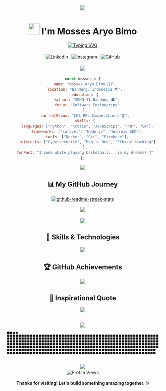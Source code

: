 <div align="center">
  <!-- Animated Header with Stars -->
  <img src="https://capsule-render.vercel.app/api?type=waving&color=0d1117&height=200&section=header&text=Welcome%20to%20My%20Universe%20🌟&fontSize=40&animation=fadeIn&fontColor=58A6FF&fontAlignY=35&desc=Software%20Engineer%20|%20Android%20Developer%20|%20Security%20Enthusiast&descAlignY=55&descSize=14" />

  <h1 align="center">
    <img src=A"https://raw.githubusercontent.com/MartinHeinz/MartinHeinz/master/wave.gif" width="35px" height="35px">
    I'm Mosses Aryo Bimo
  </h1>

  <!-- Animated Role Description -->
  <a href="https://git.io/typing-svg">
    <img src="https://readme-typing-svg.herokuapp.com?font=Fira+Code&size=25&duration=3000&pause=1000&color=58A6FF&center=true&vCenter=true&multiline=true&width=600&height=100&lines=Software+Engineer;Android+Developer+%F0%9F%93%B1;Cybersecurity+Enthusiast+%F0%9F%94%92" alt="Typing SVG"/>
  </a>

  <!-- Animated Social Links -->
  <div style="display: flex; justify-content: center; gap: 11px; margin: 20px 0;">
    <a href="https://www.linkedin.com/in/mosses-aryo-bimo-92b9b3322" target="_blank">
      <img alt="LinkedIn" src="https://img.shields.io/badge/LinkedIn-0077B5?style=for-the-badge&logo=linkedin&logoColor=white&labelColor=0d1117">
    </a>
    <a href="https://www.instagram.com/mz.tzx" target="_blank">
      <img alt="Instagram" src="https://img.shields.io/badge/Instagram-E4405F?style=for-the-badge&logo=instagram&logoColor=white&labelColor=0d1117">
    </a>
    <a href="https://github.com/MossesAryo" target="_blank">
      <img alt="GitHub" src="https://img.shields.io/badge/GitHub-181717?style=for-the-badge&logo=github&logoColor=white&labelColor=0d1117">
    </a>
  </div>

  <!-- Animated Code Block -->
  <img src="https://user-images.githubusercontent.com/73097560/115834477-dbab4500-a447-11eb-908a-139a6edaec5c.gif">
  
  ```javascript
  const mosses = {
    name: "Mosses Aryo Bimo 👨‍💻",
    location: "Bandung, Indonesia 🌏",
    education: {
      school: "SMKN 11 Bandung 🎓",
      focus: "Software Engineering"
    },
    currentFocus: "LKS RPL Competitions 🏆",
    skills: {
      languages: ["Python", "Kotlin", "JavaScript", "PHP", "C#"],
      frameworks: ["Laravel", "Node.js", "Android SDK"],
      tools: ["Docker", "Git", "Firebase"],
      interests: ["Cybersecurity", "Mobile Dev", "Ethical Hacking"]
    },
    funFact: "I code while playing basketball... in my dreams! 🏀"
  };
  ```
  
  <img src="https://user-images.githubusercontent.com/73097560/115834477-dbab4500-a447-11eb-908a-139a6edaec5c.gif">

  <!-- Animated Stats Section -->
  <div align="center">
    <h2>📊 My GitHub Journey</h2>
   <a href="https://github.com/MossesAryo/github-readme-streak-stats">
    <img width="278" src="https://streak-stats.herokuapp.com/?user=MossesAryo&theme=react&bg_color=1F222E&title_color=F85D7F&hide_border=true&icon_color=F8D866&show_icons=false" alt="github-readme-streak-stats">
  </a>
    <br><br>
    <img src="https://github-readme-stats.vercel.app/api?username=MossesAryo&show_icons=true&theme=tokyonight&hide_border=true&bg_color=0d1117&title_color=58A6FF&icon_color=58A6FF&text_color=58A6FF" />
    <br><br>
    <img src="https://github-readme-stats.vercel.app/api/top-langs/?username=MossesAryo&layout=compact&theme=tokyonight&hide_border=true&bg_color=0d1117&title_color=58A6FF&text_color=58A6FF" />
  </div>

  <!-- Skills Showcase with Animations -->
  <h2>🚀 Skills & Technologies</h2>
  <div style="margin: 20px 0;">
    <img src="https://skillicons.dev/icons?i=kotlin,python,javascript,php,cs,nodejs,laravel,docker,firebase,androidstudio,vscode&theme=dark" />
  </div>

  <!-- Animated Trophy Collection -->
  <div align="center">
    <h2>🏆 GitHub Achievements</h2>
    <img src="https://github-profile-trophy.vercel.app/?username=MossesAryo&theme=darkhub&no-frame=true&row=1&column=6&margin-w=15&margin-h=15" />
  </div>

  <!-- Animated Quote -->
  <div align="center" style="margin: 30px 0;">
    <h2>💭 Inspirational Quote</h2>
    <img src="https://quotes-github-readme.vercel.app/api?type=horizontal&theme=tokyonight&quote=The%20only%20way%20to%20do%20great%20work%20is%20to%20love%20what%20you%20do.&author=Steve%20Jobs" />
  </div>

  <!-- Contribution Graph -->
  <img src="https://github-readme-activity-graph.vercel.app/graph?username=MossesAryo&bg_color=0d1117&color=58A6FF&line=58A6FF&point=FFFFFF&area=true&hide_border=true" />

  <!-- Snake Animation -->
  <picture>
    <source media="(prefers-color-scheme: dark)" srcset="https://raw.githubusercontent.com/platane/platane/output/github-contribution-grid-snake-dark.svg">
    <source media="(prefers-color-scheme: light)" srcset="https://raw.githubusercontent.com/platane/platane/output/github-contribution-grid-snake.svg">
    <img alt="github contribution grid snake animation" src="https://raw.githubusercontent.com/platane/platane/output/github-contribution-grid-snake.svg">
  </picture>

  <!-- Footer -->
  <img src="https://capsule-render.vercel.app/api?type=waving&color=gradient&height=100&section=footer&text=Let's%20Connect!&fontSize=24&fontColor=ffffff&animation=twinkling" />

  <div align="center">
    <img src="https://komarev.com/ghpvc/?username=MossesAryo&style=for-the-badge&color=58A6FF&labelColor=0d1117" alt="Profile Views" />
    <br><br>
    <b>Thanks for visiting! Let's build something amazing together. ✨</b>
  </div>
</div>
